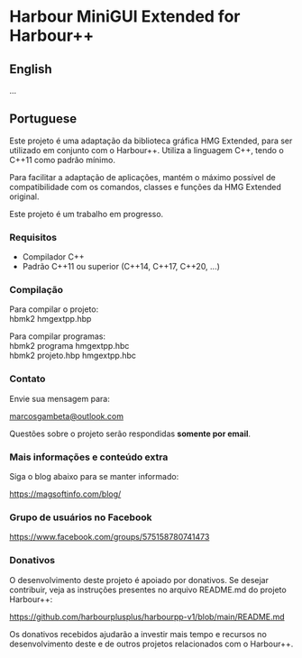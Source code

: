 # Harbour MiniGUI Extended for Harbour++

## English

...

## Portuguese

Este projeto é uma adaptação da biblioteca gráfica HMG Extended, para ser utilizado em
conjunto com o Harbour++. Utiliza a linguagem C++, tendo o C++11 como padrão mínimo.

Para facilitar a adaptação de aplicações, mantém o máximo possível de compatibilidade com
os comandos, classes e funções da HMG Extended original.

Este projeto é um trabalho em progresso.

### Requisitos
* Compilador C++
* Padrão C++11 ou superior (C++14, C++17, C++20, ...)

### Compilação

Para compilar o projeto:  
hbmk2 hmgextpp.hbp

Para compilar programas:  
hbmk2 programa hmgextpp.hbc  
hbmk2 projeto.hbp hmgextpp.hbc

### Contato

Envie sua mensagem para:

marcosgambeta@outlook.com

Questões sobre o projeto serão respondidas **somente por email**.  

### Mais informações e conteúdo extra

Siga o blog abaixo para se manter informado:

https://magsoftinfo.com/blog/

### Grupo de usuários no Facebook

https://www.facebook.com/groups/575158780741473

### Donativos

O desenvolvimento deste projeto é apoiado por donativos. Se desejar contribuir,
veja as instruções presentes no arquivo README.md do projeto Harbour++:

https://github.com/harbourplusplus/harbourpp-v1/blob/main/README.md

Os donativos recebidos ajudarão a investir mais tempo e recursos no desenvolvimento
deste e de outros projetos relacionados com o Harbour++.

